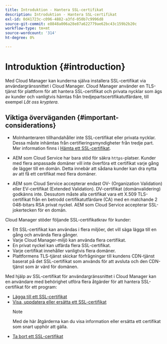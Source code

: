 ```yaml
---
title: Introduktion - Hantera SSL-certifikat
description: Introduktion - Hantera SSL-certifikat
exl-id: 0d41723c-c096-4882-a3fd-050b7c9996d8
source-git-commit: e8848a006a28e87a622779ae62bc43c159b2b20c
workflow-type: tm+mt
source-wordcount: '314'
ht-degree: 0%

---
```


# Introduktion {#introduction}

Med Cloud Manager kan kunderna själva installera SSL-certifikat via användargränssnittet i Cloud Manager. Cloud Manager använder en TLS-tjänst för plattform för att hantera SSL-certifikat och privata nycklar som ägs av kunder och vanligtvis hämtas från tredjepartscertifikatutfärdare, till exempel *Låt oss kryptera*.

## Viktiga överväganden {#important-considerations}

* Molnhanteraren tillhandahåller inte SSL-certifikat eller privata nycklar. Dessa måste inhämtas från certifieringsmyndigheter från tredje part. Mer information finns i [Hämta ett SSL-certifikat](/help/implementing/cloud-manager/managing-ssl-certifications/get-ssl-certificate.md).

* AEM som Cloud Service har bara stöd för säkra `https`-platser. Kunder med flera anpassade domäner vill inte överföra ett certifikat varje gång de lägger till en domän. Detta innebär att sådana kunder kan dra nytta av att få ett certifikat med flera domäner.

* AEM som Cloud Service accepterar endast OV- (Organization Validation) eller EV-certifikat (Extended Validation). DV-certifikat (domänvalidering) godkänns inte. Dessutom måste alla certifikat vara ett X.509 TLS-certifikat från en betrodd certifikatutfärdare (CA) med en matchande 2 048-bitars RSA privat nyckel. AEM som Cloud Service accepterar SSL-jokertecken för en domän.

Cloud Manager stöder följande SSL-certifikatkrav för kunder:

* Ett SSL-certifikat kan användas i flera miljöer, det vill säga lägga till en gång och använda flera gånger.
* Varje Cloud Manager-miljö kan använda flera certifikat.
* En privat nyckel kan utfärda flera SSL-certifikat.
* Varje certifikat innehåller vanligtvis flera domäner.
* Plattformens TLS-tjänst skickar förfrågningar till kundens CDN-tjänst baserat på det SSL-certifikat som används för att avsluta och den CDN-tjänst som är värd för domänen.

Med hjälp av SSL-certifikat för användargränssnittet i Cloud Manager kan en användare med behörighet utföra flera åtgärder för att hantera SSL-certifikat för ett program:

* [Lägga till ett SSL-certifikat](/help/implementing/cloud-manager/managing-ssl-certifications/add-ssl-certificate.md)
* [Visa, uppdatera eller ersätta ett SSL-certifikat](/help/implementing/cloud-manager/managing-ssl-certifications/view-update-replace-ssl-certificate.md)
   >[!NOTE]
   >Med de här åtgärderna kan du visa information eller ersätta ett certifikat som snart upphör att gälla.
* [Ta bort ett SSL-certifikat](/help/implementing/cloud-manager/managing-ssl-certifications/delete-ssl-certificate.md)
